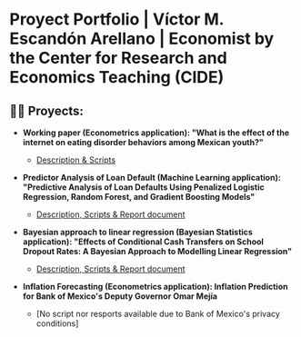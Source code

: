 <h1> Proyect Portfolio | Víctor M. Escandón Arellano | Economist by the Center for Research and Economics Teaching (CIDE) </h1>

<h2>👨‍💻 Proyects:</h2>

- <b> Working paper (Econometrics application): "What is the effect of the internet on eating disorder behaviors among Mexican youth?" </b>
  - [Description & Scripts](https://github.com/vicescandon/eating_disorders_paper)

- <b> Predictor Analysis of Loan Default (Machine Learning application): "Predictive Analysis of Loan Defaults Using Penalized Logistic Regression, Random Forest, and Gradient Boosting Models" </b>
  - [Description, Scripts & Report document](https://github.com/vicescandon/default_loan_predictors)

- <b> Bayesian approach to linear regression (Bayesian Statistics application): "Effects of Conditional Cash Transfers on School Dropout Rates: A Bayesian Approach to Modelling Linear Regression" </b>
  - [Description, Scripts & Report document](https://github.com/vicescandon/bayesian_regression)
 
- <b> Inflation Forecasting (Econometrics application): Inflation Prediction for Bank of Mexico's Deputy Governor Omar Mejía  </b>
  - [No script nor resports available due to Bank of Mexico's privacy conditions]
